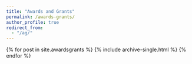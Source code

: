 ```yaml
---
title: "Awards and Grants"
permalink: /awards-grants/
author_profile: true
redirect_from: 
  - "/ag/"
---
```


{% for post in site.awardsgrants %}
  {% include archive-single.html %}
{% endfor %}
